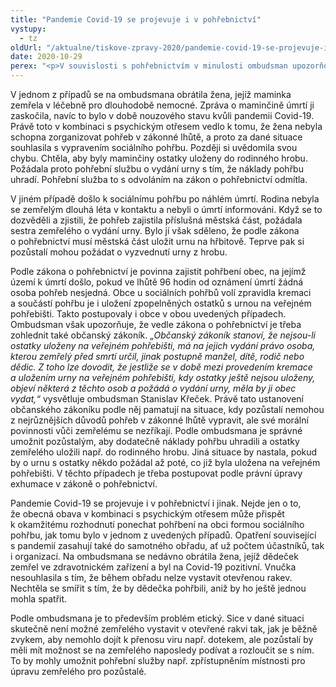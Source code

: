 ```yaml
---
title: "Pandemie Covid-19 se projevuje i v pohřebnictví"
vystupy:
  - tz
oldUrl: "/aktualne/tiskove-zpravy-2020/pandemie-covid-19-se-projevuje-i-v-pohrebnictvi"
date: 2020-10-29
perex: "<p>V souvislosti s pohřebnictvím v minulosti ombudsman upozorňoval na zvyšující se počet sociálních pohřbů na náklady obce. V letošním roce však zaznamenal případy, kdy z různých důvodů došlo k sociálnímu pohřbu a pozůstalí se pak snažili získat urnu s ostatky svého blízkého. I když chtěli dodatečně náklady pohřbu uhradit, pohřební služba jim urnu odmítla vydat. Ani pohřebnictví také nezůstalo bez dopadů pandemie Covid-19.</p>"
---
```


<!-- imported from the old website -->

<p>V jednom z případů se na ombudsmana obrátila žena, jejíž maminka zemřela v léčebně pro dlouhodobě nemocné. Zpráva o maminčině úmrtí ji zaskočila, navíc to bylo v době nouzového stavu kvůli pandemii Covid-19. Právě toto v kombinaci s psychickým otřesem vedlo k tomu, že žena nebyla schopna zorganizovat pohřeb v zákonné lhůtě, a proto za dané situace souhlasila s vypravením sociálního pohřbu. Později si uvědomila svou chybu. Chtěla, aby byly maminčiny ostatky uloženy do rodinného hrobu. Požádala proto pohřební službu o vydání urny s tím, že náklady pohřbu uhradí. Pohřební služba to s odvoláním na zákon o pohřebnictví odmítla.</p> <p>V jiném případě došlo k sociálnímu pohřbu po náhlém úmrtí. Rodina nebyla se zemřelým dlouhá léta v kontaktu a nebyli o úmrtí informováni. Když se to dozvěděli a zjistili, že pohřeb zajistila příslušná městská část, požádala sestra zemřelého o vydání urny. Bylo jí však sděleno, že podle zákona o pohřebnictví musí městská část uložit urnu na hřbitově. Teprve pak si pozůstalí mohou požádat o vyzvednutí urny z hrobu.</p> <p>Podle zákona o pohřebnictví je povinna zajistit pohřbení obec, na jejímž území k úmrtí došlo, pokud ve lhůtě 96 hodin od oznámení úmrtí žádná osoba pohřeb nesjedná. Obce u sociálních pohřbů volí zpravidla kremaci a součástí pohřbu je i uložení zpopelněných ostatků s urnou na veřejném pohřebišti. Takto postupovaly i obce v obou uvedených případech. Ombudsman však upozorňuje, že vedle zákona o pohřebnictví je třeba zohlednit také občanský zákoník. <i>„Občanský zákoník stanoví, že nejsou-li ostatky uloženy na veřejném pohřebišti, má na jejich vydání právo osoba, kterou zemřelý před smrtí určil, jinak postupně manžel, dítě, rodič nebo dědic. Z toho lze dovodit, že jestliže se v době mezi provedením kremace a uložením urny na veřejném pohřebišti, kdy ostatky ještě nejsou uloženy, objeví některá z těchto osob a požádá o vydání urny, měla by ji obec vydat,“</i> vysvětluje ombudsman Stanislav Křeček. Právě tato ustanovení občanského zákoníku podle něj pamatují na situace, kdy pozůstalí nemohou z nejrůznějších důvodů pohřeb v zákonné lhůtě vypravit, ale své morální povinnosti vůči zemřelému se nezříkají. Podle ombudsmana je správné umožnit pozůstalým, aby dodatečně náklady pohřbu uhradili a ostatky zemřelého uložili např. do rodinného hrobu. Jiná situace by nastala, pokud by o urnu s ostatky někdo požádal až poté, co již byla uložena na veřejném pohřebišti. V těchto případech je třeba postupovat podle právní úpravy exhumace v zákoně o pohřebnictví.</p> <p>Pandemie Covid-19 se projevuje i v pohřebnictví i jinak. Nejde jen o to, že obecná obava v kombinaci s psychickým otřesem může přispět k okamžitému rozhodnutí ponechat pohřbení na obci formou sociálního pohřbu, jak tomu bylo v jednom z uvedených případů. Opatření související s pandemií zasahují také do samotného obřadu, ať už počtem účastníků, tak i organizací. Na ombudsmana se nedávno obrátila žena, jejíž dědeček zemřel ve zdravotnickém zařízení a byl na Covid-19 pozitivní. Vnučka nesouhlasila s tím, že během obřadu nelze vystavit otevřenou rakev. Nechtěla se smířit s tím, že by dědečka pohřbili, aniž by ho ještě jednou mohla spatřit.</p> Podle ombudsmana je to především problém etický. Sice v dané situaci skutečně není možné zemřelého vystavit v otevřené rakvi tak, jak je běžně zvykem, aby nemohlo dojít k přenosu viru např. dotekem, ale pozůstalí by měli mít možnost se na zemřelého naposledy podívat a rozloučit se s ním. To by mohly umožnit pohřební služby např. zpřístupněním místnosti pro úpravu zemřelého pro pozůstalé.
